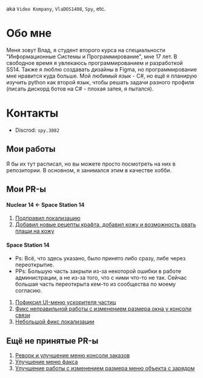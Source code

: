 aka `Video Kompany`, `VlaDOS1408`, `Spy`, etc.


# Обо мне
Меня зовут Влад, я студент второго курса на специальности "Информационные Системы и Программирование", мне 17 лет. В свободное время я увлекаюсь программированием и разработкой SS14. Также я люблю создавать дизайны в Figma, но программирование мне нравится куда больше.
Мой любимый язык - C#, но ещё я планирую изучить python как второй язык, чтобы решать задачи разного профиля (писать дискорд ботов на C# - плохая затея, я пытался).


# Контакты
- Discrod: `spy.3082`

## Мои работы
Я бы их тут расписал, но вы можете просто посмотреть на них в репозитории. В основном, я занимался этим в качестве хобби.

## Мои PR-ы
#### Nuclear 14 <- Space Station 14
1. [Подправил локализацию](https://github.com/Corvax-Frontier/nuclear-14/commit/60e1aeefb13d6b989c60e4286828405e399c5388)
2. [Добавил новые рецепты крафта, добавил кожу и возможность рвать плащи на кожу](https://github.com/Vault-Overseers/nuclear-14/pull/520)

#### Space Station 14
- Ps: Всё, что здесь указано, было принято либо сразу, либе через переоткрытие.
- PPs: Большую часть закрыли из-за некоторой ошибки в работе администрации, а не из-за того, что с ними что-то не так. Сейчас большая часть переоткрыта кем-то из сообщества по моему согласию.
1. [Пофиксил UI-меню ускорителя частиц](https://github.com/space-wizards/space-station-14/pull/33652)
2. [Фикс неправильной работы с изменением размера окна у консоли связи](https://github.com/space-wizards/space-station-14/pull/33655)
3. [Небольшой фикс локализации](https://github.com/space-wizards/space-station-14/pull/33651)

## Ещё не принятые PR-ы
1. [Реворк и улучшение меню консоли заказов](https://github.com/space-wizards/space-station-14/pull/33650)
2. [Улучшение меню факса](https://github.com/space-wizards/space-station-14/pull/33653)
3. [Улучшение работы с изменением размера меню объекта с зарядом](https://github.com/space-wizards/space-station-14/pull/33656)

<!---
VlaDOS1408/VlaDOS1408 is a ✨ special ✨ repository because its `README.md` (this file) appears on your GitHub profile.
You can click the Preview link to take a look at your changes.
--->
